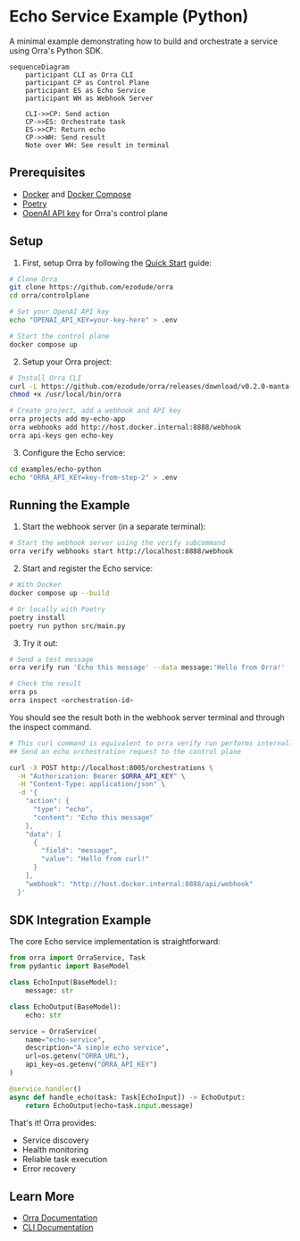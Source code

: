 # Echo Service Example (Python)

A minimal example demonstrating how to build and orchestrate a service using Orra's Python SDK.

```mermaid
sequenceDiagram
    participant CLI as Orra CLI
    participant CP as Control Plane
    participant ES as Echo Service
    participant WH as Webhook Server

    CLI->>CP: Send action
    CP->>ES: Orchestrate task
    ES->>CP: Return echo
    CP->>WH: Send result
    Note over WH: See result in terminal
```

## Prerequisites

- [Docker](https://docs.docker.com/get-docker/) and [Docker Compose](https://docs.docker.com/compose/install/)
- [Poetry](https://python-poetry.org/docs/#installation)
- [OpenAI API key](https://platform.openai.com/api-keys) for Orra's control plane

## Setup

1. First, setup Orra by following the [Quick Start](../../README.md#quick-start) guide:
```bash
# Clone Orra
git clone https://github.com/ezodude/orra
cd orra/controlplane

# Set your OpenAI API key
echo "OPENAI_API_KEY=your-key-here" > .env

# Start the control plane
docker compose up
```

2. Setup your Orra project:
```bash
# Install Orra CLI 
curl -L https://github.com/ezodude/orra/releases/download/v0.2.0-manta-ray/orra-darwin-arm64 -o /usr/local/bin/orra
chmod +x /usr/local/bin/orra

# Create project, add a webhook and API key
orra projects add my-echo-app
orra webhooks add http://host.docker.internal:8888/webhook
orra api-keys gen echo-key
```

3. Configure the Echo service:
```bash
cd examples/echo-python
echo "ORRA_API_KEY=key-from-step-2" > .env
```

## Running the Example

1. Start the webhook server (in a separate terminal):
```bash
# Start the webhook server using the verify subcommand
orra verify webhooks start http://localhost:8888/webhook
```

2. Start and register the Echo service:
```bash
# With Docker
docker compose up --build

# Or locally with Poetry
poetry install
poetry run python src/main.py
```

3. Try it out:
```bash
# Send a test message
orra verify run 'Echo this message' --data message:'Hello from Orra!'

# Check the result
orra ps
orra inspect <orchestration-id>
```

You should see the result both in the webhook server terminal and through the inspect command.

```bash
# This curl command is equivalent to orra verify run performs internally  
## Send an echo orchestration request to the control plane

curl -X POST http://localhost:8005/orchestrations \
  -H "Authorization: Bearer $ORRA_API_KEY" \
  -H "Content-Type: application/json" \
  -d '{
    "action": {
      "type": "echo",
      "content": "Echo this message"
    },
    "data": [
      {
        "field": "message",
        "value": "Hello from curl!"
      }
    ],
    "webhook": "http://host.docker.internal:8888/api/webhook"
  }'
```

## SDK Integration Example

The core Echo service implementation is straightforward:

```python
from orra import OrraService, Task
from pydantic import BaseModel

class EchoInput(BaseModel):
    message: str

class EchoOutput(BaseModel):
    echo: str

service = OrraService(
    name="echo-service",
    description="A simple echo service",
    url=os.getenv("ORRA_URL"),
    api_key=os.getenv("ORRA_API_KEY")
)

@service.handler()
async def handle_echo(task: Task[EchoInput]) -> EchoOutput:
    return EchoOutput(echo=task.input.message)
```

That's it! Orra provides:
- Service discovery
- Health monitoring
- Reliable task execution
- Error recovery

## Learn More

- [Orra Documentation](../../docs)
- [CLI Documentation](../../docs/cli.md)
